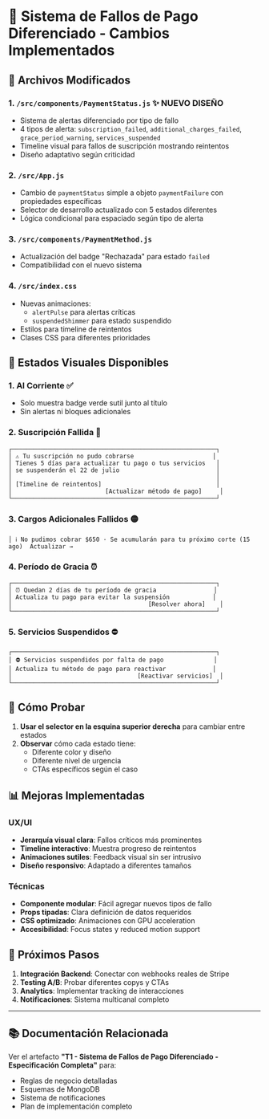 # 🚀 Sistema de Fallos de Pago Diferenciado - Cambios Implementados

## 📁 Archivos Modificados

### 1. **`/src/components/PaymentStatus.js`** ✨ NUEVO DISEÑO
- Sistema de alertas diferenciado por tipo de fallo
- 4 tipos de alerta: `subscription_failed`, `additional_charges_failed`, `grace_period_warning`, `services_suspended`
- Timeline visual para fallos de suscripción mostrando reintentos
- Diseño adaptativo según criticidad

### 2. **`/src/App.js`** 
- Cambio de `paymentStatus` simple a objeto `paymentFailure` con propiedades específicas
- Selector de desarrollo actualizado con 5 estados diferentes
- Lógica condicional para espaciado según tipo de alerta

### 3. **`/src/components/PaymentMethod.js`**
- Actualización del badge "Rechazada" para estado `failed`
- Compatibilidad con el nuevo sistema

### 4. **`/src/index.css`**
- Nuevas animaciones:
  - `alertPulse` para alertas críticas
  - `suspendedShimmer` para estado suspendido
- Estilos para timeline de reintentos
- Clases CSS para diferentes prioridades

## 🎨 Estados Visuales Disponibles

### 1. **Al Corriente** ✅
- Solo muestra badge verde sutil junto al título
- Sin alertas ni bloques adicionales

### 2. **Suscripción Fallida** 🔴
```
┌─────────────────────────────────────────────────────────┐
│ ⚠️ Tu suscripción no pudo cobrarse                      │
│ Tienes 5 días para actualizar tu pago o tus servicios   │
│ se suspenderán el 22 de julio                           │
│                                                         │
│ [Timeline de reintentos]                                │
│                          [Actualizar método de pago]     │
└─────────────────────────────────────────────────────────┘
```

### 3. **Cargos Adicionales Fallidos** 🟡
```
│ ℹ️ No pudimos cobrar $650 · Se acumularán para tu próximo corte (15 ago)  Actualizar →
```

### 4. **Período de Gracia** ⏰
```
┌─────────────────────────────────────────────────────────┐
│ ⏰ Quedan 2 días de tu período de gracia                │
│ Actualiza tu pago para evitar la suspensión            │
│                                      [Resolver ahora]    │
└─────────────────────────────────────────────────────────┘
```

### 5. **Servicios Suspendidos** ⛔
```
┌─────────────────────────────────────────────────────────┐
│ ⛔ Servicios suspendidos por falta de pago              │
│ Actualiza tu método de pago para reactivar             │
│                                   [Reactivar servicios]  │
└─────────────────────────────────────────────────────────┘
```

## 🧪 Cómo Probar

1. **Usar el selector en la esquina superior derecha** para cambiar entre estados
2. **Observar** cómo cada estado tiene:
   - Diferente color y diseño
   - Diferente nivel de urgencia
   - CTAs específicos según el caso

## 📊 Mejoras Implementadas

### UX/UI
- **Jerarquía visual clara**: Fallos críticos más prominentes
- **Timeline interactivo**: Muestra progreso de reintentos
- **Animaciones sutiles**: Feedback visual sin ser intrusivo
- **Diseño responsivo**: Adaptado a diferentes tamaños

### Técnicas
- **Componente modular**: Fácil agregar nuevos tipos de fallo
- **Props tipadas**: Clara definición de datos requeridos
- **CSS optimizado**: Animaciones con GPU acceleration
- **Accesibilidad**: Focus states y reduced motion support

## 🔄 Próximos Pasos

1. **Integración Backend**: Conectar con webhooks reales de Stripe
2. **Testing A/B**: Probar diferentes copys y CTAs
3. **Analytics**: Implementar tracking de interacciones
4. **Notificaciones**: Sistema multicanal completo

---

## 📚 Documentación Relacionada

Ver el artefacto **"T1 - Sistema de Fallos de Pago Diferenciado - Especificación Completa"** para:
- Reglas de negocio detalladas
- Esquemas de MongoDB
- Sistema de notificaciones
- Plan de implementación completo